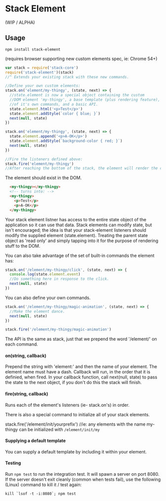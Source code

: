 # Stack Element

(WIP / ALPHA)

## Usage
`npm install stack-element`

(requires browser supporting new custom elements spec, ie: Chrome 54+)

```javascript
var stack = require('stack-core')
require('stack-element')(stack) 
//^ Extends your existing stack with these new commands.

//Define your own custom elements: 
stack.on('element/my-thingy', (state, next) => {
  //state.element is now a special object containing the custom
  //DOM element 'my-thingy', a base template (plus rendering feature), a set
  //of it's own commands, and a basic API. 
  state.element.html('<p>Test</p>')
  state.element.addStyle(`color { blue; }`)
  next(null, state)
})

stack.on('element/my-thingy', (state, next) => {
  state.element.append('<p>A-OK</p>')
  state.element.addStyle(`background-color { red; }`)
  next(null, state)
})

//Fire the listeners defined above: 
stack.fire('element/my-thingy')
//After reaching the bottom of the stack, the element will render the changes to it's template to the DOM. 
```
The element should exist in the DOM. 
```HTML
  <my-thingy></my-thingy>
  <!-- turns into: -->
  <my-thingy>
    <p>Test</p>
    <p>A-OK</p>
  </my-thingy>
```

Your stack element listner has access to the entire state object of the application so it can use that data. Stack elements can modify state, but isn't encouraged; the idea is that your stack-element listeners should modify the supplied element (state.element). Treating the parent state object as 'read only' and simply tapping into it for the purpose of rendering stuff to the DOM. 


You can also take advantage of the set of built-in commands the element has: 
```javascript
stack.on('/element/my-thingy/click', (state, next) => {
  console.log(state.element.event)
  //Do something here in response to the click. 
  next(null, state)
})
```

You can also define your own commands. 

```javascript
stack.on('/element/my-thingy/magic-animation', (state, next) => {
  //Make the element dance. 
  next(null, state)
})

stack.fire('/element/my-thingy/magic-animation')
```

The API is the same as stack, just that we prepend the word '/element/' on each command.

#### on(string, callback)

Prepend the string with 'element:' and then the name of your element.  The element name must have a dash. Callback will run, in the order that it is definied, when fired. 
In your callback function, call next(null, state) to pass the state to the next object, if you don't do this the stack will finish. 


#### fire(string, callback) 

Runs each of the element's listeners (ie- stack.on's) in order. 

There is also a special command to initialize all of your stack elements. 

stack.fire('/element/init/yourprefix') //ie: any elements with the name my-thingy can be initialized with ```/element/init/my```


#### Supplying a default template

You can supply a default template by including it within your element. 

<my-thingy>
</my-thingy>


#### Testing
Run `npm test` to run the integration test. 
It will spawn a server on port 8080.  
If the server doesn't exit cleanly (common when tests fail), use the following (Linux) command to kill it / test again: 
```
kill `lsof -t -i:8080`; npm test
```
